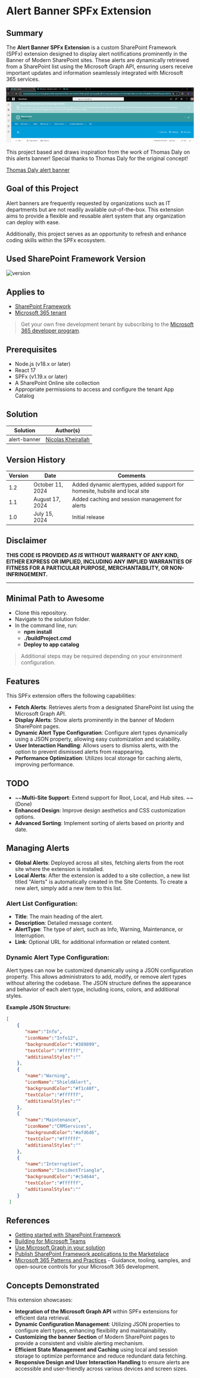 # Alert Banner SPFx Extension

## Summary

The **Alert Banner SPFx Extension** is a custom SharePoint Framework (SPFx) extension designed to display alert notifications prominently in the Banner of Modern SharePoint sites. These alerts are dynamically retrieved from a SharePoint list using the Microsoft Graph API, ensuring users receive important updates and information seamlessly integrated with Microsoft 365 services.

![screenshot](https://github.com/NicolasKheirallah/alertbanner/blob/main/Screenshot/Screenshot2024-08-17170932.png)

This project based and draws inspiration from the work of Thomas Daly on this alerts banner! 
Special thanks to Thomas Daly for the original concept!

[Thomas Daly alert banner](https://github.com/tom-daly/alerts-banner)

## Goal of this Project

Alert banners are frequently requested by organizations such as IT departments but are not readily available out-of-the-box. This extension aims to provide a flexible and reusable alert system that any organization can deploy with ease.

Additionally, this project serves as an opportunity to refresh and enhance coding skills within the SPFx ecosystem.

## Used SharePoint Framework Version

![version](https://img.shields.io/badge/version-1.19.0-green.svg)

## Applies to

- [SharePoint Framework](https://aka.ms/spfx)
- [Microsoft 365 tenant](https://docs.microsoft.com/en-us/sharepoint/dev/spfx/set-up-your-developer-tenant)

> Get your own free development tenant by subscribing to the [Microsoft 365 developer program](http://aka.ms/o365devprogram).

## Prerequisites

- Node.js (v18.x or later)
- React 17
- SPFx (v1.19.x or later)
- A SharePoint Online site collection
- Appropriate permissions to access and configure the tenant App Catalog

## Solution

| Solution     | Author(s)                                         |
| ------------ | ------------------------------------------------- |
| alert-banner | [Nicolas Kheirallah](https://github.com/nicolasKheirallah) |

## Version History

| Version | Date            | Comments                                        |
| ------- | --------------- | ----------------------------------------------- |
| 1.2     | October 11, 2024| Added dynamic alerttypes, added support for homesite, hubsite and local site |
| 1.1     | August 17, 2024 | Added caching and session management for alerts |
| 1.0     | July 15, 2024   | Initial release                                 |

## Disclaimer

**THIS CODE IS PROVIDED _AS IS_ WITHOUT WARRANTY OF ANY KIND, EITHER EXPRESS OR IMPLIED, INCLUDING ANY IMPLIED WARRANTIES OF FITNESS FOR A PARTICULAR PURPOSE, MERCHANTABILITY, OR NON-INFRINGEMENT.**

---

## Minimal Path to Awesome

- Clone this repository.
- Navigate to the solution folder.
- In the command line, run:
  - **npm install**
  - **./buildProject.cmd**
  - **Deploy to app catalog**

> Additional steps may be required depending on your environment configuration.

## Features

This SPFx extension offers the following capabilities:

- **Fetch Alerts**: Retrieves alerts from a designated SharePoint list using the Microsoft Graph API.
- **Display Alerts**: Show alerts prominently in the banner of Modern SharePoint pages.
- **Dynamic Alert Type Configuration**: Configure alert types dynamically using a JSON property, allowing easy customization and scalability.
- **User Interaction Handling**: Allows users to dismiss alerts, with the option to prevent dismissed alerts from reappearing.
- **Performance Optimization**: Utilizes local storage for caching alerts, improving performance.

## TODO

- ~~**Multi-Site Support**: Extend support for Root, Local, and Hub sites. ~~(Done)
- **Enhanced Design**: Improve design aesthetics and CSS customization options.
- **Advanced Sorting**: Implement sorting of alerts based on priority and date.

## Managing Alerts

- **Global Alerts**: Deployed across all sites, fetching alerts from the root site where the extension is installed.
- **Local Alerts**: After the extension is added to a site collection, a new list titled "Alerts" is automatically created in the Site Contents. To create a new alert, simply add a new item to this list.

### Alert List Configuration:

- **Title**: The main heading of the alert.
- **Description**: Detailed message content.
- **AlertType**: The type of alert, such as Info, Warning, Maintenance, or Interruption.
- **Link**: Optional URL for additional information or related content.

### Dynamic Alert Type Configuration:

Alert types can now be customized dynamically using a JSON configuration property. This allows administrators to add, modify, or remove alert types without altering the codebase. The JSON structure defines the appearance and behavior of each alert type, including icons, colors, and additional styles.

**Example JSON Structure:**

```json
[
    {
       "name":"Info",
       "iconName":"Info12",
       "backgroundColor":"#389899",
       "textColor":"#ffffff",
       "additionalStyles":""
    },
    {
       "name":"Warning",
       "iconName":"ShieldAlert",
       "backgroundColor":"#f1c40f",
       "textColor":"#ffffff",
       "additionalStyles":""
    },
    {
       "name":"Maintenance",
       "iconName":"CRMServices",
       "backgroundColor":"#afd6d6",
       "textColor":"#ffffff",
       "additionalStyles":""
    },
    {
       "name":"Interruption",
       "iconName":"IncidentTriangle",
       "backgroundColor":"#c54644",
       "textColor":"#ffffff",
       "additionalStyles":""
    }
 ]
```

## References

- [Getting started with SharePoint Framework](https://docs.microsoft.com/en-us/sharepoint/dev/spfx/set-up-your-developer-tenant)
- [Building for Microsoft Teams](https://docs.microsoft.com/en-us/sharepoint/dev/spfx/build-for-teams-overview)
- [Use Microsoft Graph in your solution](https://docs.microsoft.com/en-us/sharepoint/dev/spfx/web-parts/get-started/using-microsoft-graph-apis)
- [Publish SharePoint Framework applications to the Marketplace](https://docs.microsoft.com/en-us/sharepoint/dev/spfx/publish-to-marketplace-overview)
- [Microsoft 365 Patterns and Practices](https://aka.ms/m365pnp) - Guidance, tooling, samples, and open-source controls for your Microsoft 365 development.

## Concepts Demonstrated

This extension showcases:

- **Integration of the Microsoft Graph API** within SPFx extensions for efficient data retrieval.
- **Dynamic Configuration Management**: Utilizing JSON properties to configure alert types, enhancing flexibility and maintainability.
- **Customizing the banner Section** of Modern SharePoint pages to provide a consistent and visible alerting mechanism.
- **Efficient State Management and Caching** using local and session storage to optimize performance and reduce redundant data fetching.
- **Responsive Design and User Interaction Handling** to ensure alerts are accessible and user-friendly across various devices and screen sizes.
